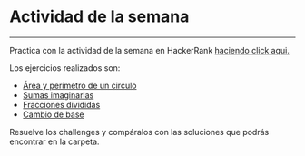 # Actividad de la semana
___
Practica con la actividad de la semana en HackerRank [haciendo click aqui.](www.hackerrank.com/tipos-numericos)

Los ejercicios realizados son:   
- [Área y perímetro de un circulo](https://www.hackerrank.com/contests/tipos-numericos/challenges/area-y-perimetro-1)  
- [Sumas imaginarias](https://www.hackerrank.com/contests/tipos-numericos/challenges/sumas-imaginarias)   
- [Fracciones divididas](https://www.hackerrank.com/contests/tipos-numericos/challenges/fracciones-divididas)  
- [Cambio de base](https://www.hackerrank.com/contests/tipos-numericos/challenges/cambiando-bases)

Resuelve los challenges y compáralos con las soluciones que podrás encontrar en la carpeta.